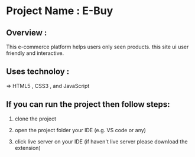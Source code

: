 # Project Name : E-Buy

## Overview :
This e-commerce platform helps users only seen products. this site ui user friendly and interactive.

## Uses technoloy :
=> HTML5 , CSS3 , and JavaScript

## If you can run the project then follow steps:
1. clone the project
2. open the project folder your IDE (e.g. VS code or any)

3. click live server on your IDE (if haven't live server please download the extension)

